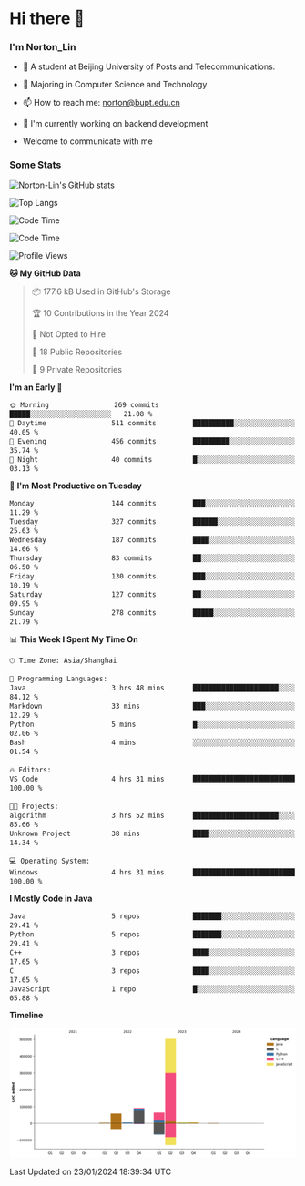 
# Hi there 👋

### I'm Norton_Lin
- 🏫 A student at Beijing University of Posts and Telecommunications.
- 🌱 Majoring in Computer Science and Technology
- 📫 How to reach me: norton@bupt.edu.cn
- 🌱 I'm currently working on backend development

- Welcome to communicate with me

### Some Stats
![Norton-Lin's GitHub stats](https://github-readme-stats.vercel.app/api?username=Norton-Lin&count_private=true&show_icons=true&theme=radical)

![Top Langs](https://github-readme-stats.vercel.app/api/top-langs/?username=Norton-Lin&langs_count=10&layout=compact)

![Code Time](https://github-readme-stats.vercel.app/api/wakatime?username=Norton_Lin)

<!--START_SECTION:waka-->
![Code Time](http://img.shields.io/badge/Code%20Time-459%20hrs%2027%20mins-blue)

![Profile Views](http://img.shields.io/badge/Profile%20Views-8-blue)

**🐱 My GitHub Data** 

> 📦 177.6 kB Used in GitHub's Storage 
 > 
> 🏆 10 Contributions in the Year 2024
 > 
> 🚫 Not Opted to Hire
 > 
> 📜 18 Public Repositories 
 > 
> 🔑 9 Private Repositories 
 > 
**I'm an Early 🐤** 

```text
🌞 Morning                269 commits         █████░░░░░░░░░░░░░░░░░░░░   21.08 % 
🌆 Daytime                511 commits         ██████████░░░░░░░░░░░░░░░   40.05 % 
🌃 Evening                456 commits         █████████░░░░░░░░░░░░░░░░   35.74 % 
🌙 Night                  40 commits          █░░░░░░░░░░░░░░░░░░░░░░░░   03.13 % 
```
📅 **I'm Most Productive on Tuesday** 

```text
Monday                   144 commits         ███░░░░░░░░░░░░░░░░░░░░░░   11.29 % 
Tuesday                  327 commits         ██████░░░░░░░░░░░░░░░░░░░   25.63 % 
Wednesday                187 commits         ████░░░░░░░░░░░░░░░░░░░░░   14.66 % 
Thursday                 83 commits          ██░░░░░░░░░░░░░░░░░░░░░░░   06.50 % 
Friday                   130 commits         ███░░░░░░░░░░░░░░░░░░░░░░   10.19 % 
Saturday                 127 commits         ██░░░░░░░░░░░░░░░░░░░░░░░   09.95 % 
Sunday                   278 commits         █████░░░░░░░░░░░░░░░░░░░░   21.79 % 
```


📊 **This Week I Spent My Time On** 

```text
🕑︎ Time Zone: Asia/Shanghai

💬 Programming Languages: 
Java                     3 hrs 48 mins       █████████████████████░░░░   84.12 % 
Markdown                 33 mins             ███░░░░░░░░░░░░░░░░░░░░░░   12.29 % 
Python                   5 mins              █░░░░░░░░░░░░░░░░░░░░░░░░   02.06 % 
Bash                     4 mins              ░░░░░░░░░░░░░░░░░░░░░░░░░   01.54 % 

🔥 Editors: 
VS Code                  4 hrs 31 mins       █████████████████████████   100.00 % 

🐱‍💻 Projects: 
algorithm                3 hrs 52 mins       █████████████████████░░░░   85.66 % 
Unknown Project          38 mins             ████░░░░░░░░░░░░░░░░░░░░░   14.34 % 

💻 Operating System: 
Windows                  4 hrs 31 mins       █████████████████████████   100.00 % 
```

**I Mostly Code in Java** 

```text
Java                     5 repos             ███████░░░░░░░░░░░░░░░░░░   29.41 % 
Python                   5 repos             ███████░░░░░░░░░░░░░░░░░░   29.41 % 
C++                      3 repos             ████░░░░░░░░░░░░░░░░░░░░░   17.65 % 
C                        3 repos             ████░░░░░░░░░░░░░░░░░░░░░   17.65 % 
JavaScript               1 repo              █░░░░░░░░░░░░░░░░░░░░░░░░   05.88 % 
```



**Timeline**

![Lines of Code chart](https://raw.githubusercontent.com/Norton-Lin/Norton-Lin/main/assets/bar_graph.png)


 Last Updated on 23/01/2024 18:39:34 UTC
<!--END_SECTION:waka-->
